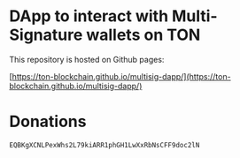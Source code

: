 # DApp to interact with Multi-Signature wallets on TON

This repository is hosted on Github pages:

[https://ton-blockchain.github.io/multisig-dapp/](https://ton-blockchain.github.io/multisig-dapp/)

# Donations

`EQBKgXCNLPexWhs2L79kiARR1phGH1LwXxRbNsCFF9doc2lN`
